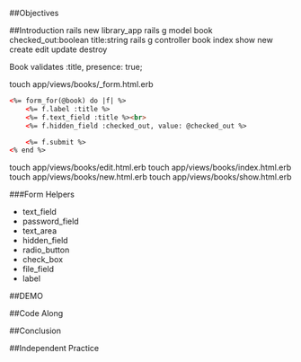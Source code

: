 ##Objectives

##Introduction
rails new library_app
rails g model book checked_out:boolean title:string
rails g controller book index show new create edit update destroy

Book
validates :title, presence: true;

touch app/views/books/_form.html.erb

```html
<%= form_for(@book) do |f| %>
    <%= f.label :title %>
    <%= f.text_field :title %><br>
    <%= f.hidden_field :checked_out, value: @checked_out %>

    <%= f.submit %>
<% end %>
```

touch app/views/books/edit.html.erb
touch app/views/books/index.html.erb
touch app/views/books/new.html.erb
touch app/views/books/show.html.erb

###Form Helpers
* text_field
* password_field
* text_area
* hidden_field
* radio_button
* check_box
* file_field
* label

##DEMO

##Code Along

##Conclusion

##Independent Practice
